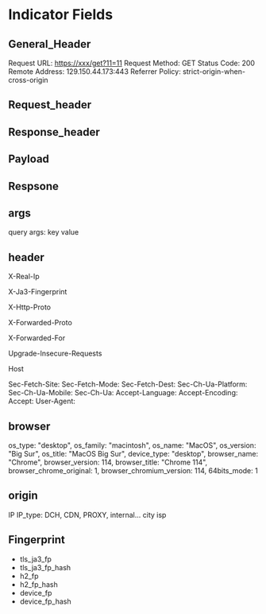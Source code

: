 # Indicator Fields

## General_Header

Request URL: <https://xxx/get?11=11>
Request Method: GET
Status Code: 200
Remote Address: 129.150.44.173:443
Referrer Policy: strict-origin-when-cross-origin

## Request_header

## Response_header

## Payload

## Respsone

## args

query args: key value

## header

X-Real-Ip

X-Ja3-Fingerprint

X-Http-Proto

X-Forwarded-Proto

X-Forwarded-For

Upgrade-Insecure-Requests

Host

Sec-Fetch-Site:
Sec-Fetch-Mode:
Sec-Fetch-Dest:
Sec-Ch-Ua-Platform:
Sec-Ch-Ua-Mobile:
Sec-Ch-Ua:
Accept-Language:
Accept-Encoding:
Accept:
User-Agent:

## browser

os_type: "desktop",
os_family: "macintosh",
os_name: "MacOS",
os_version: "Big Sur",
os_title: "MacOS Big Sur",
device_type: "desktop",
browser_name: "Chrome",
browser_version: 114,
browser_title: "Chrome 114",
browser_chrome_original: 1,
browser_chromium_version: 114,
64bits_mode: 1

## origin

IP
IP_type: DCH, CDN, PROXY,  internal...
city
isp

## Fingerprint

- tls_ja3_fp
- tls_ja3_fp_hash
- h2_fp
- h2_fp_hash
- device_fp
- device_fp_hash
